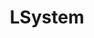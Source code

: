 ---
layout: demo
title: LSystem
section: P6 Shape Grammar
order: 1
description: Proof of concept for rendering with an L-System.
---